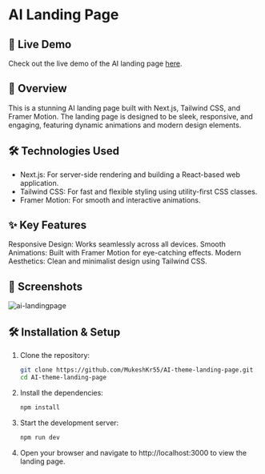 # AI Landing Page

## 🚀 Live Demo
Check out the live demo of the AI landing page [here](https://ai-theme-landing-page.vercel.app/).

## 📖 Overview

This is a stunning AI landing page built with Next.js, Tailwind CSS, and Framer Motion. The landing page is designed to be sleek, responsive, and engaging, featuring dynamic animations and modern design elements.

## 🛠️ Technologies Used

- Next.js: For server-side rendering and building a React-based web application.
- Tailwind CSS: For fast and flexible styling using utility-first CSS classes.
- Framer Motion: For smooth and interactive animations.

## ✨ Key Features
Responsive Design: Works seamlessly across all devices.
Smooth Animations: Built with Framer Motion for eye-catching effects.
Modern Aesthetics: Clean and minimalist design using Tailwind CSS.

## 📸 Screenshots
![ai-landingpage](https://github.com/user-attachments/assets/457743b1-adde-45be-af6e-524a1dd17b65)

## 🛠️ Installation & Setup
1. Clone the repository:
    ```sh
    git clone https://github.com/MukeshKr55/AI-theme-landing-page.git
    cd AI-theme-landing-page
    ```

2. Install the dependencies:
    ```sh
    npm install
    ```

3. Start the development server:
    ```sh
    npm run dev
    ```

4. Open your browser and navigate to http://localhost:3000 to view the landing page.
